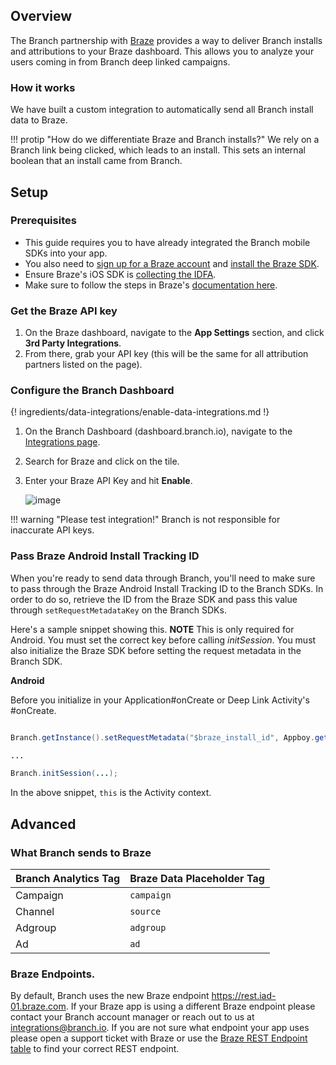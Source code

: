 ## Overview

The Branch partnership with [Braze](https://www.braze.com) provides a way to deliver Branch installs and attributions to your Braze dashboard. This allows you to analyze your users coming in from Branch deep linked campaigns.

### How it works

We have built a custom integration to automatically send all Branch install data to Braze.

!!! protip "How do we differentiate Braze and Branch installs?"
    We rely on a Branch link being clicked, which leads to an install. This sets an internal boolean that an install came from Branch.

## Setup

### Prerequisites

- This guide requires you to have already integrated the Branch mobile SDKs into your app.
- You also need to [sign up for a Braze account](https://dashboard.braze.com/developers/sign_up) and [install the Braze SDK](https://documentation.braze.com/).
- Ensure Braze's iOS SDK is [collecting the IDFA](https://documentation.braze.com/iOS/#optional-idfa-collection).
- Make sure to follow the steps in Braze's [documentation here](https://www.braze.com/documentation/Partner_Integrations/#branch).

### Get the Braze API key

1. On the Braze dashboard, navigate to the **App Settings** section, and click **3rd Party Integrations**.
1. From there, grab your API key (this will be the same for all attribution partners listed on the page).


### Configure the Branch Dashboard

{! ingredients/data-integrations/enable-data-integrations.md !}

1. On the Branch Dashboard (dashboard.branch.io), navigate to the [Integrations page](https://dashboard.branch.io/integrations).
1. Search for Braze and click on the tile.
1. Enter your Braze API Key and hit <notranslate>**Enable**</notranslate>.

    ![image]( /_assets/img/pages/integrations/braze/braze_di.png)

!!! warning "Please test integration!"
    Branch is not responsible for inaccurate API keys.


### Pass Braze Android Install Tracking ID

When you're ready to send data through Branch, you'll need to make sure to pass through the Braze Android Install Tracking ID to the Branch SDKs. In order to do so, retrieve the ID from the Braze SDK and pass this value through `setRequestMetadataKey` on the Branch SDKs.

Here's a sample snippet showing this. **NOTE** This is only required for Android. You must set the correct key before calling <notranslate>*initSession*</notranslate>. You must also initialize the Braze SDK before setting the request metadata in the Branch SDK.


**Android**

Before you initialize in your Application#onCreate or Deep Link Activity's #onCreate.

```java

Branch.getInstance().setRequestMetadata("$braze_install_id", Appboy.getInstance(this).getInstallTrackingId());

...

Branch.initSession(...);
```

In the above snippet, `this` is the Activity context.


## Advanced

### What Branch sends to Braze

Branch Analytics Tag | Braze Data Placeholder Tag
--- | ---
<notranslate>Campaign</notranslate> | `campaign`
<notranslate>Channel</notranslate> | `source`
<notranslate>Adgroup</notranslate> | `adgroup`
<notranslate>Ad</notranslate> | `ad`

### Braze Endpoints.

By default, Branch uses the new Braze endpoint https://rest.iad-01.braze.com. If your Braze app is using a different Braze endpoint please contact your Branch account manager or reach out to us at [integrations@branch.io](mailto:integrations@branch.io). If you are not sure what endpoint your app uses please open a support ticket with Braze or use the [Braze REST Endpoint table](https://www.braze.com/documentation/REST_API/#endpoints) to find your correct REST endpoint.
